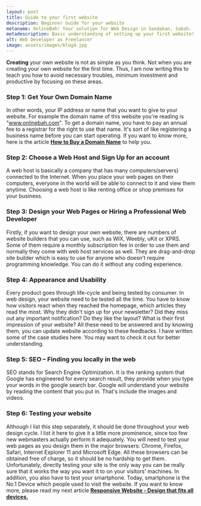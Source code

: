 ```yaml
---
layout: post
title: Guide to your first website
description: Beginner Guide for your website
metaname: OnlineBah! Your solution for Web Design in Sandakan, Sabah.
metadescription: Basic understanding of setting up your first website!
alt: Web Developer as Freelancer
image: assets/images/blog4.jpg
---
```


<strong>Creating</strong> your own website is not as simple as you think. Not when you are creating your own website for the first time. Thus, I am now writing this to teach you how to avoid necessary troubles, minimum investment and productive by focusing on these areas. 

<h3><strong>Step 1: Get Your Own Domain Name</strong></h3>

In other words, your IP address or name that you want to give to your website. For example the domain name of this website you're reading is "www.onlinebah.com". To get a domain name, you have to pay an annual fee to a registrar for the right to use that name. It's sort of like registering a business name before you can start operating. If you want to know more, here is the article <strong><a href="{{ site.url }}/2017/06/23/How_To_Buy_Domain_Name.html">How to Buy a Domain Name</a></strong> to help you. 

<h3><strong>Step 2: Choose a Web Host and Sign Up for an account</strong></h3>

A web host is basically a company that has many computers(servers) connected to the Internet. When you place your web pages on their computers, everyone in the world will be able to connect to it and view them anytime. Choosing a web host is like renting office or shop premises for your business. 
<!--There are a lot of web host companies and you can read more about it in this article “How to choose a web host for your company”. -->

<h3><strong>Step 3: Design your Web Pages or Hiring a Professional Web Developer</strong></h3>

Firstly, if you want to design your own website, there are numbers of website builders that you can use, such as WIX, Weebly, uKit or XPRS. Some of them require a monthly subscription fee in order to use them and normally they come with web host services as well. They are drag-and-drop site builder which is easy to use for anyone who doesn't require programming knowledge. You can do it without any coding experience. 
<!--Secondly, if you want to hire a professional web developer, here is the article “Hiring a Professional for your Website” which you need to read before approaching them. -->

<h3><strong>Step 4: Appearance and Usability</strong></h3>

Every product goes through life-cycle and being tested by consumer. In web design, your website need to be tested all the time. You have to know how visitors react when they reached the homepage, which articles they read the most. Why they didn't sign up for your newsletter? Did they miss out any important notification? Do they like the layout? What is their first impression of your website? All these need to be answered and by knowing them, you can update website according to these feedbacks. I have written some of the case studies here. You may want to check it out for better understanding.

<h3><strong>Step 5: SEO – Finding you locally in the web</strong></h3>

SEO stands for Search Engine Optimization. It is the ranking system that Google has engineered for every search result, they provide when you type your words in the google search bar. Google will understand your website by reading the content that you put in. That's include the images and videos. 
<!--The article “Ways to create an SEO friendly website” is a must read. Moreover, “How to Improve your Search Engine Ranking on Google" is also important for the simple reason that Google is the most popular search engine around.-->

<h3><strong>Step 6: Testing your website</strong></h3>

Although I list this step separately, it should be done throughout your web design cycle. I list it here to give it a little more prominence, since too few new webmasters actually perform it adequately. You will need to test your web pages as you design them in the major browsers: Chrome, Firefox, Safari, Internet Explorer 11 and Microsoft Edge. All these browsers can be obtained free of charge, so it should be no hardship to get them. Unfortunately, directly testing your site is the only way you can be really sure that it works the way you want it to on your visitors' machines. In addition, you also have to test your smartphone. Today, smartphone is the No.1 Device which people used to visit the website. If you want to know more, please read my next article <strong><a href="{{ site.url }}/2017/04/20/Responsive_Website.html">Responsive Website - Design that fits all devices.</a></strong>
